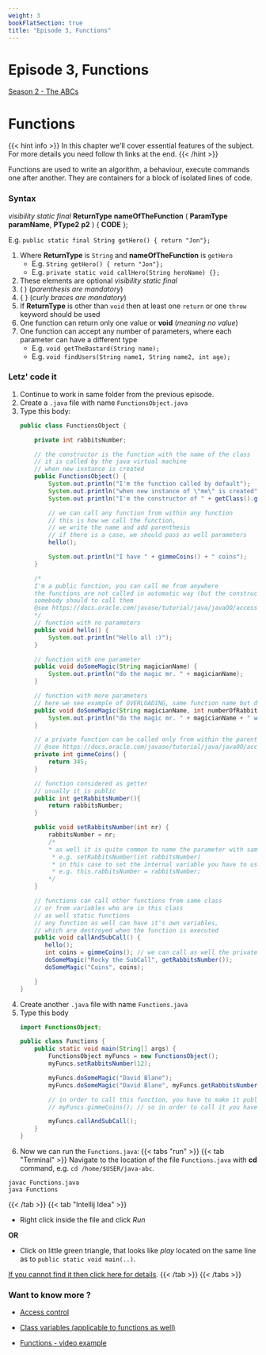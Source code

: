 ```yaml
---
weight: 3
bookFlatSection: true
title: "Episode 3, Functions"
---
```


# Episode 3, Functions

[Season 2 - The ABCs](/docs/java/season_2/)

# Functions

{{< hint info >}}
In this chapter we'll cover essential features of the subject. For more details you need follow th links at the end.
{{< /hint >}}

Functions are used to write an algorithm, a behaviour, execute commands one after another. 
They are containers for a block of isolated lines of code.

### Syntax
*visibility* *static* *final* **ReturnType** **nameOfTheFunction** ( **ParamType** **paramName**, **PType2** **p2** ) 
{ 
    **CODE** 
};

E.g. `public static final String getHero() { return "Jon"};`

1. Where **ReturnType** is `String` and **nameOfTheFunction** is `getHero`
    - E.g. `String getHero() { return "Jon"};`
    - E.g. `private static void callHero(String heroName) {};`
1. These elements are optional *visibility* *static* *final*
1. ( ) (*parenthesis are mandatory*)
1. { } (*curly braces are mandatory*)
1. If **ReturnType** is other than `void` then at least one `return` or one `throw` keyword should be used
1. One function can return only one value or **void** (*meaning no value*)
1. One function can accept any number of parameters, where each parameter can have a different type
    - E.g. `void getTheBastard(String name);`
    - E.g. `void findUsers(String name1, String name2, int age);`

### Letz' code it
1. Continue to work in same folder from the previous episode.
1. Create a `.java` file with name `FunctionsObject.java`
1. Type this body:
    ```java
    public class FunctionsObject {
    
        private int rabbitsNumber;
    
        // the constructor is the function with the name of the class
        // it is called by the java virtual machine
        // when new instance is created
        public FunctionsObject() {
            System.out.println("I'm the function called by default");
            System.out.println("when new instance of \"me\" is created");
            System.out.println("I'm the constructor of " + getClass().getName());
    
            // we can call any function from within any function
            // this is how we call the function,
            // we write the name and add parenthesis
            // if there is a case, we should pass as well parameters
            hello();
    
            System.out.println("I have " + gimmeCoins() + " coins");
        }
    
        /*
        I'm a public function, you can call me from anywhere
        the functions are not called in automatic way (but the constructor!)
        somebody should to call them
        @see https://docs.oracle.com/javase/tutorial/java/javaOO/accesscontrol.html
        */
        // function with no parameters
        public void hello() {
            System.out.println("Hello all :)");
        }
    
        // function with one parameter
        public void doSomeMagic(String magicianName) {
            System.out.println("do the magic mr. " + magicianName);
        }
    
        // function with more parameters
        // here we see example of OVERLOADING, same function name but different amount and/or types of parameters
        public void doSomeMagic(String magicianName, int numberOfRabbits) {
            System.out.println("do the magic mr. " + magicianName + " with " + numberOfRabbits + " rabbits!");
        }
    
        // a private function can be called only from within the parent class!!
        // @see https://docs.oracle.com/javase/tutorial/java/javaOO/accesscontrol.html
        private int gimmeCoins() {
            return 345;
        }
    
        // function considered as getter
        // usually it is public
        public int getRabbitsNumber(){
            return rabbitsNumber;
        }
    
        public void setRabbitsNumber(int nr) {
            rabbitsNumber = nr;
            /*
            * as well it is quite common to name the parameter with same name as the variable (field/attribute)
             * e.g. setRabbitsNumber(int rabbitsNumber)
             * in this case to set the internal variable you have to use keyword: this
             * e.g. this.rabbitsNumber = rabbitsNumber;
            */
        }
    
        // functions can call other functions from same class
        // or from variables who are in this class
        // as well static functions
        // any function as well can have it's own variables,
        // which are destroyed when the function is executed
        public void callAndSubCall() {
           hello();
           int coins = gimmeCoins(); // we can call as well the private functions
           doSomeMagic("Rocky the SubCall", getRabbitsNumber());
           doSomeMagic("Coins", coins);
    
        }
    }
    ```
1. Create another `.java` file with name `Functions.java`
1. Type this body 
    ```java
   import FunctionsObject;
   
    public class Functions {   
        public static void main(String[] args) {
            FunctionsObject myFuncs = new FunctionsObject();
            myFuncs.setRabbitsNumber(12);
    
            myFuncs.doSomeMagic("David Blane");
            myFuncs.doSomeMagic("David Blane", myFuncs.getRabbitsNumber());
    
            // in order to call this function, you have to make it public
            // myFuncs.gimmeCoins(); // so in order to call it you have to change visibility
    
            myFuncs.callAndSubCall();
        }
    }
    ```
1. Now we can run the `Functions.java`:
{{< tabs "run" >}}
{{< tab "Terminal" >}}
Navigate to the location of the file `Functions.java` with **cd** command, e.g. `cd /home/$USER/java-abc`. 
```shell script
javac Functions.java
java Functions
```
{{< /tab >}}
{{< tab "Intellij Idea" >}}
- Right click inside the file and click *Run*

**OR**

- Click on little green triangle, that looks like *play* located on the same line as to `public static void main(..)`.

[If you cannot find it then click here for details](https://www.jetbrains.com/help/idea/running-applications.html).
{{< /tab >}}
{{< /tabs >}}

### Want to know more ?

- [Access control](http://docs.oracle.com/javase/tutorial/java/javaOO/accesscontrol.html)

- [Class variables (applicable to functions as well)](https://docs.oracle.com/javase/tutorial/java/javaOO/classvars.html)

- [Functions - video example](https://www.youtube.com/watch?v=_kbJhpKNBa0&t=338s&index=4&list=PLPkoWZmDIKwCvNeBpZMejx8gQhglUxw-w)

